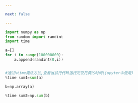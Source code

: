 ```yaml
---

next: false

---
```




<BlogInfo id="560" title="18.time魔法方法" author="白日梦想猿" pv=0 read_times=0 pre_cost_time="0分10秒" category="numpy学习" tag_list="['numpy学习']" create_time="2020.04.24 17:14:01" update_time="2021.08.19 16:11:52" />

```python
import numpy as np
from random import randint
import time

a=[]
for i in range(100000000):
    a.append(randint(0,i))


#通过%time魔法方法,查看当前行代码运行完说花费的时间(jupyter中使用)
%time sum1=sum(a)

b=np.array(a)

%time sum2=np.sum(b)
```



<ActionBox />
